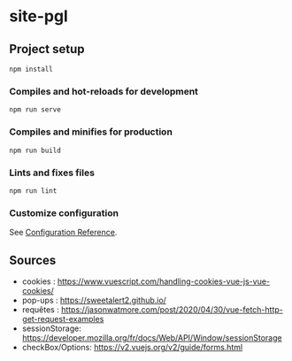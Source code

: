 # site-pgl

## Project setup
```
npm install
```

### Compiles and hot-reloads for development
```
npm run serve
```

### Compiles and minifies for production
```
npm run build
```

### Lints and fixes files
```
npm run lint
```

### Customize configuration
See [Configuration Reference](https://cli.vuejs.org/config/).

## Sources 
 *   cookies : https://www.vuescript.com/handling-cookies-vue-js-vue-cookies/
 *   pop-ups : https://sweetalert2.github.io/
 *   requêtes : https://jasonwatmore.com/post/2020/04/30/vue-fetch-http-get-request-examples
 *   sessionStorage: https://developer.mozilla.org/fr/docs/Web/API/Window/sessionStorage
 *   checkBox/Options: https://v2.vuejs.org/v2/guide/forms.html
